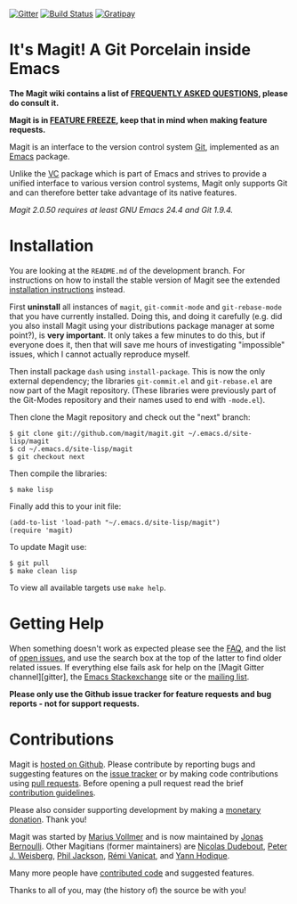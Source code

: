 [![Gitter](https://badges.gitter.im/Join%20Chat.svg)](https://gitter.im/magit/magit?utm_source=badge&utm_medium=badge&utm_campaign=pr-badge)
[![Build Status](https://travis-ci.org/magit/magit.svg?branch=master)](https://travis-ci.org/magit/magit)
[![Gratipay](http://img.shields.io/gratipay/magit.png)](https://www.gratipay.com/magit)

It's Magit!  A Git Porcelain inside Emacs
=========================================

**The Magit wiki contains a list of [FREQUENTLY ASKED QUESTIONS][faq],
please do consult it.**

**Magit is in [FEATURE FREEZE][roadmap], keep that in mind when making
feature requests.**

Magit is an interface to the version control system [Git][git],
implemented as an [Emacs][emacs] package.

Unlike the [VC][vc] package which is part of Emacs and strives to
provide a unified interface to various version control systems, Magit
only supports Git and can therefore better take advantage of its
native features.

*Magit 2.0.50 requires at least GNU Emacs 24.4 and Git 1.9.4.*

Installation
============

You are looking at the `README.md` of the development branch.  For
instructions on how to install the stable version of Magit see the
extended [installation instructions][install] instead.

First **uninstall** all instances of `magit`, `git-commit-mode` and
`git-rebase-mode` that you have currently installed.  Doing this,
and doing it carefully (e.g. did you also install Magit using your
distributions package manager at some point?), is **very important**.
It only takes a few minutes to do this, but if everyone does it, then
that will save me hours of investigating "impossible" issues, which I
cannot actually reproduce myself.

Then install package `dash` using `install-package`.  This is now
the only external dependency; the libraries `git-commit.el` and
`git-rebase.el` are now part of the Magit repository.  (These
libraries were previously part of the Git-Modes repository and their
names used to end with `-mode.el`).

Then clone the Magit repository and check out the "next" branch:

    $ git clone git://github.com/magit/magit.git ~/.emacs.d/site-lisp/magit
    $ cd ~/.emacs.d/site-lisp/magit
    $ git checkout next

Then compile the libraries:

    $ make lisp

Finally add this to your init file:

    (add-to-list 'load-path "~/.emacs.d/site-lisp/magit")
    (require 'magit)

To update Magit use:

    $ git pull
    $ make clean lisp

To view all available targets use `make help`.

Getting Help
============

When something doesn't work as expected please see the [FAQ][faq], and
the list of [open issues][issues], and use the search box at the top
of the latter to find older related issues.  If everything else fails
ask for help on the [Magit Gitter channel][gitter], the
[Emacs Stackexchange][emacsstack] site or the [mailing list][group].

**Please only use the Github issue tracker for feature requests and bug
reports - not for support requests.**

Contributions
=============

Magit is [hosted on Github][development].  Please contribute by
reporting bugs and suggesting features on the [issue tracker][issues]
or by making code contributions using [pull requests][pulls].  Before
opening a pull request read the brief
[contribution guidelines][contributing].

Please also consider supporting development by making a
[monetary donation][donations].  Thank you!

Magit was started by [Marius Vollmer][marius] and is now maintained
by [Jonas Bernoulli][jonas].  Other Magitians (former maintainers)
are [Nicolas Dudebout][nicolas], [Peter J. Weisberg][peter],
[Phil Jackson][phil], [Rémi Vanicat][remi], and [Yann Hodique][yann].

Many more people have [contributed code][contributors] and suggested
features.

Thanks to all of you, may (the history of) the source be with you!


[contributing]: https://github.com/magit/magit/blob/next/CONTRIBUTING.md
[development]:  https://github.com/magit/magit
[faq]:          https://github.com/magit/magit/wiki/FAQ
[install]:      https://github.com/magit/magit/wiki/Installation
[issues]:       https://github.com/magit/magit/issues
[pulls]:        https://github.com/magit/magit/pulls
[roadmap]:      https://github.com/magit/magit/issues/1645

[contributors]: http://magit.vc/stats/authors.html
[donations]:    http://magit.vc/donations.html
[manual]:       http://magit.vc/manual/next

[emacsstack]:   http://emacs.stackexchange.com/questions/tagged/magit
[group]:        https://groups.google.com/forum/?fromgroups#!forum/magit

[emacs]: http://www.gnu.org/software/emacs
[git]:   http://git-scm.com
[vc]:    http://www.gnu.org/software/emacs/manual/html_node/emacs/Version-Control.html

[jonas]:   http://emacsair.me
[marius]:  https://github.com/mvollmer
[nicolas]: http://dudebout.com
[peter]:   https://github.com/pjweisberg
[phil]:    https://github.com/philjackson
[remi]:    https://github.com/vanicat
[yann]:    http://www.hodique.info
